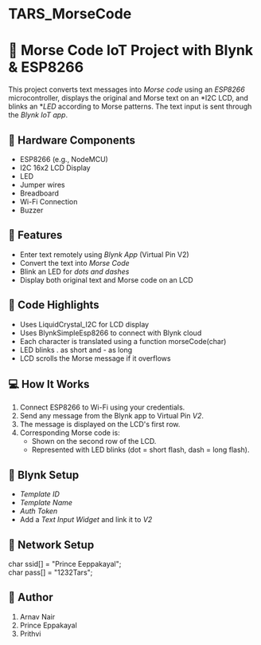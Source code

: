 # TARS_MorseCode
# 📡 Morse Code IoT Project with Blynk & ESP8266

This project converts text messages into *Morse code* using an *ESP8266* microcontroller, displays the original and Morse text on an *I2C LCD, and blinks an **LED* according to Morse patterns. The text input is sent through the *Blynk IoT app*.

## 🔧 Hardware Components

- ESP8266 (e.g., NodeMCU)
- I2C 16x2 LCD Display
- LED
- Jumper wires
- Breadboard
- Wi-Fi Connection
- Buzzer

## 📱 Features

- Enter text remotely using *Blynk App* (Virtual Pin V2)
- Convert the text into *Morse Code*
- Blink an LED for *dots and dashes*
- Display both original text and Morse code on an LCD

## 📂 Code Highlights

- Uses LiquidCrystal_I2C for LCD display
- Uses BlynkSimpleEsp8266 to connect with Blynk cloud
- Each character is translated using a function morseCode(char)
- LED blinks . as short and - as long
- LCD scrolls the Morse message if it overflows

## 💻 How It Works

1. Connect ESP8266 to Wi-Fi using your credentials.
2. Send any message from the Blynk app to Virtual Pin *V2*.
3. The message is displayed on the LCD's first row.
4. Corresponding Morse code is:
   - Shown on the second row of the LCD.
   - Represented with LED blinks (dot = short flash, dash = long flash).

## 📲 Blynk Setup

- *Template ID*
- *Template Name*
- *Auth Token*
- Add a *Text Input Widget* and link it to *V2*

## 📡 Network Setup

char ssid[] = "Prince Eeppakayal";<br>
char pass[] = "1232Tars";

## 🧠 Author

1. Arnav Nair 
2. Prince Eppakayal 
3. Prithvi
